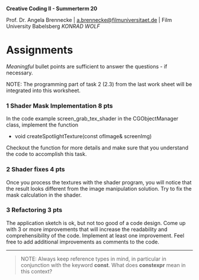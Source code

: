 <!-- ---  
title: Creative Coding II
author: Angela Brennecke
affiliation: Film University Babelsberg KONRAD WOLF
date: Summer term 20
---   -->
**Creative Coding II - Summerterm 20**

Prof. Dr. Angela Brennecke | a.brennecke@filmuniversitaet.de | Film University Babelsberg *KONRAD WOLF*


# Assignments

_Meaningful_ bullet points are sufficient to answer the questions - if necessary.

NOTE: The programming part of task 2 (2.3) from the last work sheet will be integrated into this worksheet.

### 1 Shader Mask Implementation 8 pts

In the code example screen_grab_tex_shader in the CGObjectManager class, implement the function 

- void createSpotlightTexture(const ofImage& screenImg)

Checkout the function for more details and make sure that you understand the code to accomplish this task.


### 2 Shader fixes 4 pts

Once you process the textures with the shader program, you will notice that the result looks different from the image manipulation solution. Try to fix the mask calculation in the shader.

### 3 Refactoring 3 pts

The application sketch is ok, but not too good of a code design. Come up with 3 or more improvements that will increase the readability and comprehensibility of the code. Implement at least one improvement. Feel free to add additional improvements as comments to the code.

--- 

> NOTE: Always keep reference types in mind, in particular in conjunction with the keyword **const**.
> What does **constexpr** mean in this context?
